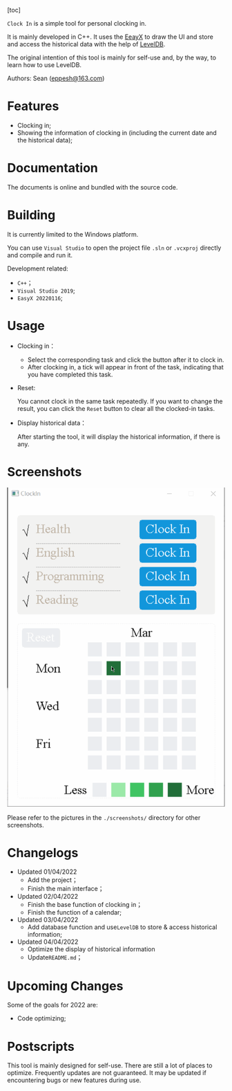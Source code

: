 

[toc]

`Clock In` is a simple tool for personal clocking in.

It is mainly developed in C++. It uses the [EeayX](https://easyx.cn/) to draw the UI and store and access the historical data with the help of [LevelDB](https://github.com/google/leveldb). 

The original intention of this tool is mainly for self-use and, by the way, to learn how to use LevelDB.

Authors: Sean (eppesh@163.com)

# Features

- Clocking in;
- Showing the information of clocking in (including the current date and the historical data);

# Documentation

The documents is online and bundled with the source code.

# Building

It is currently limited to the Windows platform.

You can use `Visual Studio` to open the project file `.sln` or `.vcxproj` directly and compile and run it.

Development related:

- `C++`；
- `Visual Studio 2019`; 
- `EasyX 20220116`; 

# Usage

- Clocking in：

  - Select the corresponding task and click the button after it to clock in.
  - After clocking in, a tick will appear in front of the task, indicating that you have completed this task.

- Reset:

  You cannot clock in the same task repeatedly. If you want to change the result, you can click the `Reset` button to clear all the clocked-in tasks.

- Display historical data：

  After starting the tool, it will display the historical information, if there is any.

# Screenshots

![Pic](https://github.com/eppesh/ClockIn/blob/main/screenshots/Screenshots.gif)

Please refer to the pictures in the `./screenshots/` directory for other screenshots.

# Changelogs

- Updated 01/04/2022
  - Add the project；
  - Finish the main interface；
- Updated 02/04/2022
  - Finish the base function of clocking in；
  - Finish the function of a calendar;
- Updated 03/04/2022
  - Add  database function and use`LevelDB` to store & access historical  information;
- Updated 04/04/2022
  - Optimize the display of historical information
  - Update`README.md`；

# Upcoming Changes

Some of the goals for 2022 are:

- Code optimizing; 

# Postscripts

This tool is mainly designed for self-use. There are still a lot of places to optimize. Frequently updates are not guaranteed. It may be updated if encountering bugs or new features during use.
